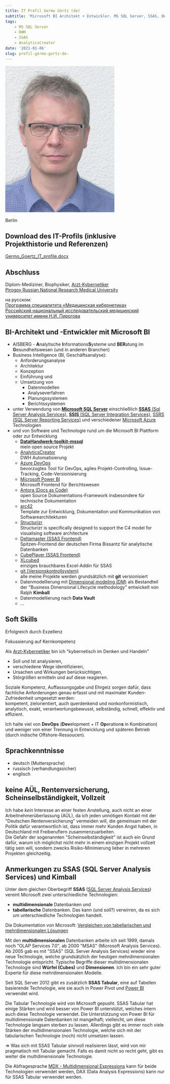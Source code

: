```yaml
---
title: IT Profil Germo Görtz (de)
subtitle: 'Microsoft BI Architekt + Entwickler. MS SQL Server, SSAS, DWH'
tags:
    - MS SQL Server
    - DWH
    - SSAS
    - AnalyticsCreator
date: '2021-01-06'
slug: profil-germo-gortz-de-
---
```


![](assets/img/Germo_Goertz_345x460.jpg)

Berlin

## Download des IT-Profils (inklusive Projekthistorie und Referenzen)

[Germo_Goertz_IT_profile.docx](http://analyticscreator.aisberg.de/Germo_Goertz_IT_profile.docx)

## Abschluss

Diplom-Mediziner, Biophysiker, [Arzt-Kybernetiker](http://pirogov-university.com/academics/programs-and-degrees/undergraduate/medical-cybernetics/)  
[Pirogov Russian National Research Medical University](http://pirogov-university.com/)

на русском:  
[Программа специалитета «Медицинская кибернетика»](https://rsmu.ru/academics/undergraduate/medical-cybernetics/)  
[Российский национальный исследовательский медицинский университет имени Н.И. Пирогова](http://rsmu.ru/)

## BI-Architekt und -Entwickler mit Microsoft BI

- AISBERG - **A**nalytische **I**nformations**S**ysteme und **BER**atung im **G**esundheitswesen (und in anderen Branchen)
- Business Intelligence (BI, Geschäftsanalyse):
    - Anforderungsanalyse
    - Architektur
    - Konzeption
    - Einführung und
    - Umsetzung von
        - Datenmodellen
        - Analyseverfahren
        - Planungssystemen
        - Berichtssystemen
- unter Verwendung von [**Microsoft SQL Server**](https://www.microsoft.com/de-de/sql-server/sql-server-2019) einschließlich [**SSAS** (Sql Server Analysis Services)](https://docs.microsoft.com/de-de/analysis-services/analysis-services-overview?view=asallproducts-allversions), [**SSIS** (SQL Server Integration Services)](https://docs.microsoft.com/de-de/sql/integration-services/sql-server-integration-services?view=sql-server-ver15), [SSRS (SQL Server Reporting Services)](https://docs.microsoft.com/de-de/sql/reporting-services/create-deploy-and-manage-mobile-and-paginated-reports?view=sql-server-ver15) und verschiedener [Microsoft Azure](https://azure.microsoft.com/de-de/) Technologien
- und von Software und Technologie rund um die Microsoft BI Plattform oder zur Entwicklung
    - [**DataHandwerk-toolkit-mssql**](https://datahandwerk.github.io)  
    mein open source Projekt
    - [AnalyticsCreator](https://www.analyticscreator.com/)  
    DWH Automatisierung
    - [Azure DevOps](https://azure.microsoft.com/de-de/services/devops/)  
    bevorzugtes Tool für DevOps, agiles Projekt-Controlling, Issue-Tracking, Code-Versionisierung
    - [Microsoft Power BI](https://powerbi.microsoft.com/de-de/)  
    Microsoft Frontend für Berichtswesen
    - [Antora (Docs as Code)]([https:](https://antora.org/))  
    open Source Dokumentations-Framework insbesondere für technische Dokumentation
    - [arc42](https://arc42.org/)  
    Template zur Entwicklung, Dokumentation und Kommunikation von Softwarearchitekturen
    - [Structurizr](https://structurizr.com/)  
    Structurizr is specifically designed to support the C4 model for visualising software architecture
    - [Deltamaster (SSAS Frontend)](https://www.bissantz.de/software/)  
    Spitzen-Frontend der deutschen Firma Bissantz für analytische Datenbanken
    - [CubePlayer (SSAS Frontend)](https://www.oreus.hr/products/cubeplayer)
    - [XLcubed](https://www.xlcubed.com/)  
    einziges brauchbares Excel-Addin für SSAS
    - [git (Versionskontrollsystem)](https://git-scm.com/)  
    alle meine Projekte werden grundsätzlich mit **git** versionisiert
    - Datenmodellierung mit [Dimensional modeling (DM)](https://www.kimballgroup.com/data-warehouse-business-intelligence-resources/kimball-techniques/dimensional-modeling-techniques/) als Bestandteil der "Business Dimensional Lifecycle methodology" entwickelt von  Ralph **Kimball**
    - Datenmodellierung nach **Data Vault**
    - ...

## Soft Skills

Erfolgreich durch Exzellenz

Fokussierung auf Kernkompetenz

Als [Arzt-Kybernetiker](http://pirogov-university.com/academics/programs-and-degrees/undergraduate/medical-cybernetics/) bin ich "kybernetisch im Denken und Handeln"

- Soll und Ist analysieren,
- verschiedene Wege identifizieren,
- Ursachen und Wirkungen berücksichtigen,
- Störgrößen ermitteln und auf diese reagieren.

Soziale Kompetenz, Auffassungsgabe und Ehrgeiz sorgen dafür, dass fachliche Anforderungen genau erfasst und mit maximaler Kunden-Zufriedenheit umgesetzt werden:  
kompetent, zielorientiert, auch querdenkend und nonkonformistisch,  
analytisch, exakt, verantwortungsbewusst, selbständig, schnell, effektiv und effizient.

Ich halte viel von **DevOps** (**Dev**elopment + IT **Op**eration**s** in Kombination) und weniger von einer Trennung in Entwicklung und späteren Betrieb (durch indische Offshore-Ressoucen).

## Sprachkenntnisse

- deutsch (Muttersprache)
- russisch (verhandlungssicher)
- englisch

## keine AÜL, Rentenversicherung, Scheinselbständigkeit, Vollzeit

Ich habe _kein_ Interesse an einer festen Anstellung, auch nicht an einer Arbeitnehmerüberlassung (AÜL), da ich jeden unnötigen Kontakt mit der "Deutschen Rentenversicherung" vermeiden will, die gemeinsam mit der Politik dafür verantwortlich ist, dass immer mehr Kunden Angst haben, in Deutschland mit Freiberuflern zusammenzuarbeiten.  
Die Gefahr der sogenannten "Scheinselbständigkeit" ist auch ein Grund dafür, warum ich möglichst nicht mehr in einem einzigen Projekt vollzeit tätig sein will, sondern zwecks Risiko-Minimierung lieber in mehreren Projekten gleichzeitig.

## Anmerkungen zu SSAS (SQL Server Analysis Services) und Kimball

Unter dem gleichen Oberbegriff **SSAS** ([SQL Server Analysis Services](http://docs.microsoft.com/de-de/analysis-services/analysis-services-overview?view=asallproducts-allversions)) vereint Microsoft zwei unterschiedliche Technologien:

- **multidimensionale** Datenbanken und
- **tabellarische** Datenbanken. Das kann (und soll?) verwirren, da es sich um unterschiedliche Technologien handelt.

Die Dokumentation von Microsoft: [Vergleichen von tabellarischen und mehrdimensionalen Lösungen](http://docs.microsoft.com/de-de/analysis-services/comparing-tabular-and-multidimensional-solutions-ssas?view=asallproducts-allversions)

Mit den **multidimensionalen** Datenbanken arbeite ich seit 1999, damals noch "OLAP Services 7.0", ab 2000 "MSAS" (Microsoft Analysis Services). Ab 2005 gab es mit "SSAS" (SQL Server Analysis Services) wieder eine neue Technologie, welche grundsätzlich der heutigen mehrdimensionalen Technologie entspricht. Typische Begriffe dieser multidimensionalen Technologie sind **Würfel (Cubes)** und **Dimensionen**. Ich bin ein sehr guter Experte für diese mehrdimensionalen Modelle.

Seit SQL Server 2012 gibt es zusätzlich **SSAS Tabular**, eine auf Tabellen basierende Technologie, wie sie auch in Power Pivot und [Power BI](http://powerbi.microsoft.com/de-de/) verwendet wird.

Die Tabular Technologie wird von Microsoft gepusht. SSAS Tabular hat einige Stärken und wird besser von Power BI unterstützt, welches intern auch diese Technologie verwendet. Die Unterstützung von Power BI für multidimensionale Datenbanken ist mangelhaft; vielleicht, um diese Technologie langsam sterben zu lassen. Allerdings gibt es immer noch viele Stärken der multidimensionalen Technologie, welche sich mit der tabularischen Technologie (noch) nicht umsetzen lassen.

=> Was sich mit SSAS Tabular sinnvoll realisieren lässt, wird von mir pragmatisch mit Tabular gemacht. Falls es damit nicht so recht geht, gibt es weiter die multidimensionale Technologie.

Die Abfragesprache [MDX - Multidimensional Expressions](http://de.wikipedia.org/wiki/Multidimensional_Expressions) kann für beide Technologien verwendet werden, DAX (Data Analysis Expressions) kann nur für SSAS Tabular verwendet werden.

